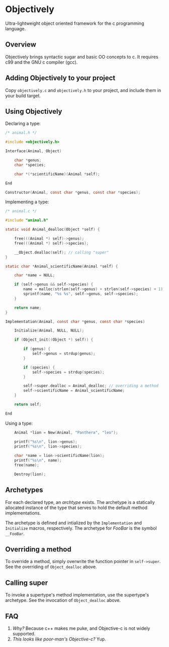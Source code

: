 Objectively
===
Ultra-lightweight object oriented framework for the c programming language.

Overview
---
Objectively brings syntactic sugar and basic OO concepts to c. It requires c99 and the GNU c compiler (gcc).

Adding Objectively to your project
---
Copy `objectively.c` and `objectively.h` to your project, and include them in your build target.

Using Objectively
---
Declaring a type:
```c
/* animal.h */

#include <objectively.h>

Interface(Animal, Object)

	char *genus;
	char *species;

	char *(*scientificName)(Animal *self);

End

Constructor(Animal, const char *genus, const char *species);
```

Implementing a type:
```c
/* animal.c */

#include "animal.h"

static void Animal_dealloc(Object *self) {

	free(((Animal *) self)->genus);
	free(((Animal *) self)->species);

	__Object.dealloc(self); // calling "super"
}

static char *Animal_scientificName(Animal *self) {

	char *name = NULL;

	if (self->genus && self->species) {
		name = malloc(strlen(self->genus) + strlen(self->species) + 1);
		sprintf(name, "%s %s", self->genus, self->species);
	}

	return name;
}

Implementation(Animal, const char *genus, const char *species)

	Initialize(Animal, NULL, NULL);

	if (Object_init((Object *) self)) {

		if (genus) {
			self->genus = strdup(genus);
		}

		if (species) {
			self->species = strdup(species);
		}

		self->super.dealloc = Animal_dealloc; // overriding a method
		self->scientificName = Animal_scientificName;
	}

	return self;

End
```

Using a type:
```c
	Animal *lion = New(Animal, "Panthera", "leo");

	printf("%s\n", lion->genus);
	printf("%s\n", lion->species);
	
	char *name = lion->scientificName(lion);
	printf("%s\n", name);
	free(name);

	Destroy(lion);
```

Archetypes
---
For each declared type, an _archtype_ exists. The archetype is a statically allocated instance of the type that serves to hold the default method implementations.

The archetype is defined and intialized by the `Implementation` and `Initialize` macros, respectively. The archetype for _FooBar_ is the symbol `__FooBar`.

Overriding a method
---
To override a method, simply overwrite the function pointer in `self->super`. See the overriding of `Object_dealloc` above.

Calling super
---
To invoke a supertype's method implementation, use the supertype's archetype. See the invocation of `Object_dealloc` above.

FAQ
---
1. *Why?* Because c++ makes me puke, and Objective-c is not widely supported. 
1. *This looks like poor-man's Objective-c?* Yup.

